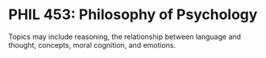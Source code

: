 # PHIL 453: Philosophy of Psychology

Topics may include reasoning, the relationship between language and thought, concepts, moral cognition, and emotions.